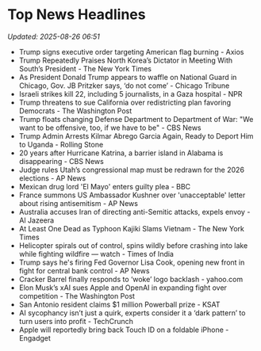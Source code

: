 # Top News Headlines

_Updated: 2025-08-26 06:51_

- Trump signs executive order targeting American flag burning - Axios
- Trump Repeatedly Praises North Korea’s Dictator in Meeting With South’s President - The New York Times
- As President Donald Trump appears to waffle on National Guard in Chicago, Gov. JB Pritzker says, ‘do not come’ - Chicago Tribune
- Israeli strikes kill 22, including 5 journalists, in a Gaza hospital - NPR
- Trump threatens to sue California over redistricting plan favoring Democrats - The Washington Post
- Trump floats changing Defense Department to Department of War: "We want to be offensive, too, if we have to be" - CBS News
- Trump Admin Arrests Kilmar Abrego Garcia Again, Ready to Deport Him to Uganda - Rolling Stone
- 20 years after Hurricane Katrina, a barrier island in Alabama is disappearing - CBS News
- Judge rules Utah’s congressional map must be redrawn for the 2026 elections - AP News
- Mexican drug lord 'El Mayo' enters guilty plea - BBC
- France summons US Ambassador Kushner over 'unacceptable' letter about rising antisemitism - AP News
- Australia accuses Iran of directing anti-Semitic attacks, expels envoy - Al Jazeera
- At Least One Dead as Typhoon Kajiki Slams Vietnam - The New York Times
- Helicopter spirals out of control, spins wildly before crashing into lake while fighting wildfire — watch - Times of India
- Trump says he's firing Fed Governor Lisa Cook, opening new front in fight for central bank control - AP News
- Cracker Barrel finally responds to ‘woke’ logo backlash - yahoo.com
- Elon Musk’s xAI sues Apple and OpenAI in expanding fight over competition - The Washington Post
- San Antonio resident claims $1 million Powerball prize - KSAT
- AI sycophancy isn’t just a quirk, experts consider it a ‘dark pattern’ to turn users into profit - TechCrunch
- Apple will reportedly bring back Touch ID on a foldable iPhone - Engadget